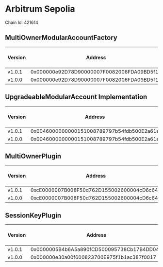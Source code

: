 # Arbitrum Sepolia
Chain Id: 421614

## MultiOwnerModularAccountFactory

| Version | Address | Explorer Link | Salt | Deploy Script Run |
| ------- | ------------------------------------------ | ------------------------------------------------------------------------------------------ | ---------------------------- | -------------------------------------------------------------- |
| v1.0.1  | 0x000000e92D78D90000007F0082006FDA09BD5f11 | [explorer](https://sepolia.arbiscan.io/address/0x000000e92D78D90000007F0082006FDA09BD5f11) | `0x5db157a188f31855e74efff3` | [run](../../broadcast/Deploy.s.sol/421614/run-1707339376.json) |
| v1.0.0  | 0x000000e92D78D90000007F0082006FDA09BD5f11 | [explorer](https://sepolia.arbiscan.io/address/0x000000e92D78D90000007F0082006FDA09BD5f11) | `0x5db157a188f31855e74efff3` | [run](../../broadcast/Deploy.s.sol/421614/run-1707339376.json) |

## UpgradeableModularAccount Implementation

| Version | Address | Explorer Link | Salt | Deploy Script Run |
| ------- | ------------------------------------------ | ------------------------------------------------------------------------------------------ | ---------------------------- | -------------------------------------------------------------- |
| v1.0.1  | 0x0046000000000151008789797b54fdb500E2a61e | [explorer](https://sepolia.arbiscan.io/address/0x0046000000000151008789797b54fdb500E2a61e) | `0x3249843e32cfdd3724630092` | [run](../../broadcast/Deploy.s.sol/421614/run-1707339376.json) |
| v1.0.0  | 0x0046000000000151008789797b54fdb500E2a61e | [explorer](https://sepolia.arbiscan.io/address/0x0046000000000151008789797b54fdb500E2a61e) | `0x3249843e32cfdd3724630092` | [run](../../broadcast/Deploy.s.sol/421614/run-1707339376.json) |

## MultiOwnerPlugin

| Version | Address | Explorer Link | Salt | Deploy Script Run |
| ------- | ------------------------------------------ | ------------------------------------------------------------------------------------------ | ---------------------------- | -------------------------------------------------------------- |
| v1.0.1  | 0xcE0000007B008F50d762D155002600004cD6c647 | [explorer](https://sepolia.arbiscan.io/address/0xcE0000007B008F50d762D155002600004cD6c647) | `0x9292f6fd68967e13eda2502d` | [run](../../broadcast/Deploy.s.sol/421614/run-1707339376.json) |
| v1.0.0  | 0xcE0000007B008F50d762D155002600004cD6c647 | [explorer](https://sepolia.arbiscan.io/address/0xcE0000007B008F50d762D155002600004cD6c647) | `0x9292f6fd68967e13eda2502d` | [run](../../broadcast/Deploy.s.sol/421614/run-1707339376.json) |

## SessionKeyPlugin

| Version | Address | Explorer Link | Salt | Deploy Script Run |
| ------- | ------------------------------------------ | ------------------------------------------------------------------------------------------ | ---------------------------- | -------------------------------------------------------------- |
| v1.0.1  | 0x0000005B4b6A5a890fCD500095738Cb17B4DD042 | [explorer](https://sepolia.arbiscan.io/address/0x0000005B4b6A5a890fCD500095738Cb17B4DD042) | `0x4e59b44847b379578588920ca78fbf26c0b4956c018f3281ad658000004223aa` | [run](../../broadcast/Deploy.s.sol/421614/run-1707859647.json) |
| v1.0.0  | 0x000000e30a00f600823700E975f1b1ac387f0017 | [explorer](https://sepolia.arbiscan.io/address/0x000000e30a00f600823700E975f1b1ac387f0017) | `0x27f40fd3b6cb45339dbcecac` | [run](../../broadcast/Deploy.s.sol/421614/run-1707339376.json) |
